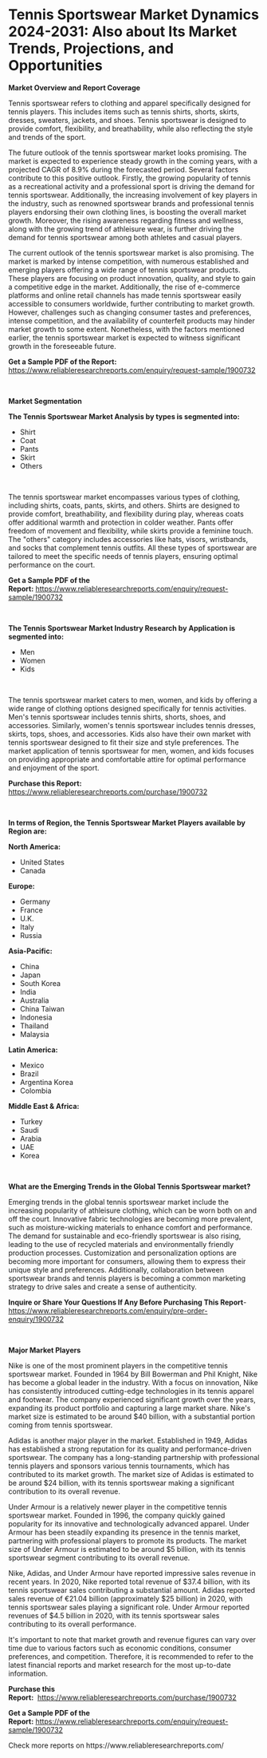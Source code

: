 <p><h1>Tennis Sportswear Market Dynamics 2024-2031: Also about Its Market Trends, Projections, and Opportunities</h1></p><p><strong>Market Overview and Report Coverage</strong></p>
<p><p>Tennis sportswear refers to clothing and apparel specifically designed for tennis players. This includes items such as tennis shirts, shorts, skirts, dresses, sweaters, jackets, and shoes. Tennis sportswear is designed to provide comfort, flexibility, and breathability, while also reflecting the style and trends of the sport.</p><p>The future outlook of the tennis sportswear market looks promising. The market is expected to experience steady growth in the coming years, with a projected CAGR of 8.9% during the forecasted period. Several factors contribute to this positive outlook. Firstly, the growing popularity of tennis as a recreational activity and a professional sport is driving the demand for tennis sportswear. Additionally, the increasing involvement of key players in the industry, such as renowned sportswear brands and professional tennis players endorsing their own clothing lines, is boosting the overall market growth. Moreover, the rising awareness regarding fitness and wellness, along with the growing trend of athleisure wear, is further driving the demand for tennis sportswear among both athletes and casual players.</p><p>The current outlook of the tennis sportswear market is also promising. The market is marked by intense competition, with numerous established and emerging players offering a wide range of tennis sportswear products. These players are focusing on product innovation, quality, and style to gain a competitive edge in the market. Additionally, the rise of e-commerce platforms and online retail channels has made tennis sportswear easily accessible to consumers worldwide, further contributing to market growth. However, challenges such as changing consumer tastes and preferences, intense competition, and the availability of counterfeit products may hinder market growth to some extent. Nonetheless, with the factors mentioned earlier, the tennis sportswear market is expected to witness significant growth in the foreseeable future.</p></p>
<p><strong>Get a Sample PDF of the Report:</strong> <a href="https://www.reliableresearchreports.com/enquiry/request-sample/1900732">https://www.reliableresearchreports.com/enquiry/request-sample/1900732</a></p>
<p>&nbsp;</p>
<p><strong>Market Segmentation</strong></p>
<p><strong>The Tennis Sportswear Market Analysis by types is segmented into:</strong></p>
<p><ul><li>Shirt</li><li>Coat</li><li>Pants</li><li>Skirt</li><li>Others</li></ul></p>
<p>&nbsp;</p>
<p><p>The tennis sportswear market encompasses various types of clothing, including shirts, coats, pants, skirts, and others. Shirts are designed to provide comfort, breathability, and flexibility during play, whereas coats offer additional warmth and protection in colder weather. Pants offer freedom of movement and flexibility, while skirts provide a feminine touch. The "others" category includes accessories like hats, visors, wristbands, and socks that complement tennis outfits. All these types of sportswear are tailored to meet the specific needs of tennis players, ensuring optimal performance on the court.</p></p>
<p><strong>Get a Sample PDF of the Report:</strong>&nbsp;<a href="https://www.reliableresearchreports.com/enquiry/request-sample/1900732">https://www.reliableresearchreports.com/enquiry/request-sample/1900732</a></p>
<p>&nbsp;</p>
<p><strong>The Tennis Sportswear Market Industry Research by Application is segmented into:</strong></p>
<p><ul><li>Men</li><li>Women</li><li>Kids</li></ul></p>
<p>&nbsp;</p>
<p><p>The tennis sportswear market caters to men, women, and kids by offering a wide range of clothing options designed specifically for tennis activities. Men's tennis sportswear includes tennis shirts, shorts, shoes, and accessories. Similarly, women's tennis sportswear includes tennis dresses, skirts, tops, shoes, and accessories. Kids also have their own market with tennis sportswear designed to fit their size and style preferences. The market application of tennis sportswear for men, women, and kids focuses on providing appropriate and comfortable attire for optimal performance and enjoyment of the sport.</p></p>
<p><strong>Purchase this Report:</strong>&nbsp; <a href="https://www.reliableresearchreports.com/purchase/1900732">https://www.reliableresearchreports.com/purchase/1900732</a></p>
<p>&nbsp;</p>
<p><strong>In terms of Region, the Tennis Sportswear Market Players available by Region are:</strong></p>
<p>
    <p> <strong> North America: </strong>
        <ul>
            <li>United States</li>
            <li>Canada</li>
        </ul>
        </p> 
    <p> <strong> Europe: </strong>
        <ul>
            <li>Germany</li>
            <li>France</li>
            <li>U.K.</li>
            <li>Italy</li>
            <li>Russia</li>
        </ul>
        </p> 
    <p> <strong> Asia-Pacific: </strong>
        <ul>
            <li>China</li>
            <li>Japan</li>
            <li>South Korea</li>
            <li>India</li>
            <li>Australia</li>
            <li>China Taiwan</li>
            <li>Indonesia</li>
            <li>Thailand</li>
            <li>Malaysia</li>
        </ul>
        </p> 
    <p> <strong> Latin America: </strong>
        <ul>
            <li>Mexico</li>
            <li>Brazil</li>
            <li>Argentina Korea</li>
            <li>Colombia</li>
        </ul>
        </p> 
    <p> <strong> Middle East & Africa: </strong>
        <ul>
            <li>Turkey</li>
            <li>Saudi</li>
            <li>Arabia</li>
            <li>UAE</li>
            <li>Korea</li>
        </ul>
    </p>
    </p>
<p>&nbsp;</p>
<p><strong>What are the Emerging Trends in the Global Tennis Sportswear market?</strong></p>
<p><p>Emerging trends in the global tennis sportswear market include the increasing popularity of athleisure clothing, which can be worn both on and off the court. Innovative fabric technologies are becoming more prevalent, such as moisture-wicking materials to enhance comfort and performance. The demand for sustainable and eco-friendly sportswear is also rising, leading to the use of recycled materials and environmentally friendly production processes. Customization and personalization options are becoming more important for consumers, allowing them to express their unique style and preferences. Additionally, collaboration between sportswear brands and tennis players is becoming a common marketing strategy to drive sales and create a sense of authenticity.</p></p>
<p><strong>Inquire or Share Your Questions If Any Before Purchasing This Report</strong>- <a href="https://www.reliableresearchreports.com/enquiry/pre-order-enquiry/1900732">https://www.reliableresearchreports.com/enquiry/pre-order-enquiry/1900732</a></p>
<p>&nbsp;</p>
<p><strong>Major Market Players</strong></p>
<p><p>Nike is one of the most prominent players in the competitive tennis sportswear market. Founded in 1964 by Bill Bowerman and Phil Knight, Nike has become a global leader in the industry. With a focus on innovation, Nike has consistently introduced cutting-edge technologies in its tennis apparel and footwear. The company experienced significant growth over the years, expanding its product portfolio and capturing a large market share. Nike's market size is estimated to be around $40 billion, with a substantial portion coming from tennis sportswear.</p><p>Adidas is another major player in the market. Established in 1949, Adidas has established a strong reputation for its quality and performance-driven sportswear. The company has a long-standing partnership with professional tennis players and sponsors various tennis tournaments, which has contributed to its market growth. The market size of Adidas is estimated to be around $24 billion, with its tennis sportswear making a significant contribution to its overall revenue.</p><p>Under Armour is a relatively newer player in the competitive tennis sportswear market. Founded in 1996, the company quickly gained popularity for its innovative and technologically advanced apparel. Under Armour has been steadily expanding its presence in the tennis market, partnering with professional players to promote its products. The market size of Under Armour is estimated to be around $5 billion, with its tennis sportswear segment contributing to its overall revenue.</p><p>Nike, Adidas, and Under Armour have reported impressive sales revenue in recent years. In 2020, Nike reported total revenue of $37.4 billion, with its tennis sportswear sales contributing a substantial amount. Adidas reported sales revenue of €21.04 billion (approximately $25 billion) in 2020, with tennis sportswear sales playing a significant role. Under Armour reported revenues of $4.5 billion in 2020, with its tennis sportswear sales contributing to its overall performance.</p><p>It's important to note that market growth and revenue figures can vary over time due to various factors such as economic conditions, consumer preferences, and competition. Therefore, it is recommended to refer to the latest financial reports and market research for the most up-to-date information.</p></p>
<p><strong>Purchase this Report:</strong>&nbsp;&nbsp;<a href="https://www.reliableresearchreports.com/purchase/1900732">https://www.reliableresearchreports.com/purchase/1900732</a></p>
<p></p>
<p><strong>Get a Sample PDF of the Report:</strong>&nbsp;<a href="https://www.reliableresearchreports.com/enquiry/request-sample/1900732">https://www.reliableresearchreports.com/enquiry/request-sample/1900732</a></p>
<p>Check more reports on https://www.reliableresearchreports.com/</p>